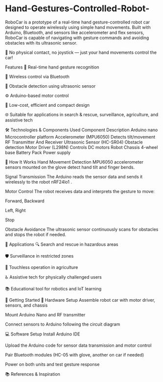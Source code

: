 # Hand-Gestures-Controlled-Robot-
RoboCar is a prototype of a real-time hand gesture-controlled robot car designed to operate wirelessly using simple hand movements. Built with Arduino, Bluetooth, and sensors like accelerometer and flex sensors, RoboCar is capable of navigating with gesture commands and avoiding obstacles with its ultrasonic sensor.

🚗 No physical contact, no joystick — just your hand movements control the car!

 Features
🔄 Real-time hand gesture recognition

📶 Wireless control via Bluetooth

📍 Obstacle detection using ultrasonic sensor

⚙️ Arduino-based motor control

🔋 Low-cost, efficient and compact design

🌐 Suitable for applications in search & rescue, surveillance, agriculture, and assistive tech

🛠️ Technologies & Components Used
Component	Description
Arduino nano	Microcontroller platform
Accelerometer (MPU6050)	Detects tilt/movement
RF Transmitter And Receiver 
Ultrasonic Sensor (HC-SR04)	Obstacle detection
Motor Driver (L298N)	Controls DC motors
Robot Chassis	4-wheel base
Battery Pack	Power supply

🧠 How It Works
Hand Movement Detection
MPU6050 accelerometer sensors mounted on the glove detect hand tilt and finger bends.

Signal Transmission
The Arduino reads the sensor data and sends it wirelessly to the robot nRF24lo1 .

Motor Control
The robot receives data and interprets the gesture to move:

Forward, Backward

Left, Right

Stop

Obstacle Avoidance
The ultrasonic sensor continuously scans for obstacles and stops the robot if needed.

📌 Applications
🔍 Search and rescue in hazardous areas

🛡️ Surveillance in restricted zones

🚜 Touchless operation in agriculture

♿ Assistive tech for physically challenged users

📚 Educational tool for robotics and IoT learning



🚀 Getting Started
🔌 Hardware Setup
Assemble robot car with motor driver, sensors, and chassis

Mount Arduino Nano and RF transmitter 

Connect sensors to Arduino following the circuit diagram


💻 Software Setup
Install Arduino IDE

Upload the Arduino code for sensor data transmission and motor control

Pair Bluetooth modules (HC-05 with glove, another on car if needed)

Power on both units and test gesture response

📚 References & Inspiration
